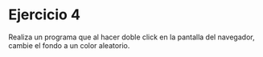# Ejercicio 4

Realiza un programa que al hacer doble click en la pantalla del navegador, cambie el fondo a un color aleatorio.
